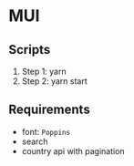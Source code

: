 # MUI

## Scripts

1. Step 1: yarn
1. Step 2: yarn start

## Requirements

- font: `Poppins`
- search
- country api with pagination
